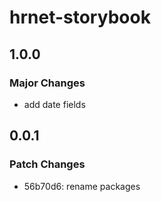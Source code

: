 # hrnet-storybook

## 1.0.0

### Major Changes

- add date fields

## 0.0.1

### Patch Changes

- 56b70d6: rename packages
